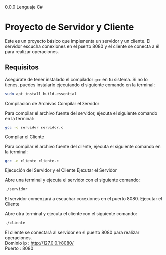 0.0.0 Lenguaje C#
# Proyecto de Servidor y Cliente

Este es un proyecto básico que implementa un servidor y un cliente. El servidor escucha conexiones en el puerto 8080 y el cliente se conecta a él para realizar operaciones.

## Requisitos

Asegúrate de tener instalado el compilador `gcc` en tu sistema. Si no lo tienes, puedes instalarlo ejecutando el siguiente comando en la terminal:
```bash
sudo apt install build-essential
```
Compilación de Archivos
Compilar el Servidor

Para compilar el archivo fuente del servidor, ejecuta el siguiente comando en la terminal:
```bash
gcc -o servidor servidor.c
```
Compilar el Cliente

Para compilar el archivo fuente del cliente, ejecuta el siguiente comando en la terminal:
```bash
gcc -o cliente cliente.c
```
Ejecución del Servidor y el Cliente
Ejecutar el Servidor

Abre una terminal y ejecuta el servidor con el siguiente comando:
```bash
./servidor
```
El servidor comenzará a escuchar conexiones en el puerto 8080.
Ejecutar el Cliente

Abre otra terminal y ejecuta el cliente con el siguiente comando:
```bash
./cliente
```
El cliente se conectará al servidor en el puerto 8080 para realizar operaciones.
<br>
Dominio ip : http://127.0.0.1:8080/
<br>
Puerto : 8080 
